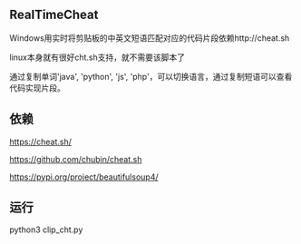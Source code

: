 ## RealTimeCheat
Windows用实时将剪贴板的中英文短语匹配对应的代码片段依赖http://cheat.sh

linux本身就有很好cht.sh支持，就不需要该脚本了

通过复制单词'java', 'python', 'js', 'php'，可以切换语言，通过复制短语可以查看代码实现片段。

## 依赖
https://cheat.sh/

https://github.com/chubin/cheat.sh

https://pypi.org/project/beautifulsoup4/

## 运行
python3 clip_cht.py
